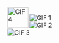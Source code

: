 <!-- Readme @re1san -->

<img align="left" width="48" src="https://github.com/re1san/re1san/blob/main/Blink.gif?raw=true" alt="GIF 4">
<div class="content" style="margin: 16px 0px 10px 0px">
  <div>
      <img src="https://readme-typing-svg.herokuapp.com?font=Iosevka&weight=200&size=14&duration=4500&pause=10000&color=6791C9&random=false&width=280&height=24&lines=Hi%2C+I+am+Aniket" alt="GIF 1">
  </div>
  <div>
    <img src="https://readme-typing-svg.herokuapp.com?font=Iosevka&weight=200&size=14&duration=4500&pause=10000&color=6791C9&random=false&width=280&height=24&lines=I+like+to+code+beautiful+systems." alt="GIF 2">
  </div>
  <div>
    <img src="https://readme-typing-svg.herokuapp.com?font=Iosevka&weight=200&size=14&duration=4500&pause=10000&color=6791C9&random=false&width=280&height=24&lines=and+sometimes,+I+make+pixelart+^^" alt="GIF 3">
  </div>
</div>





